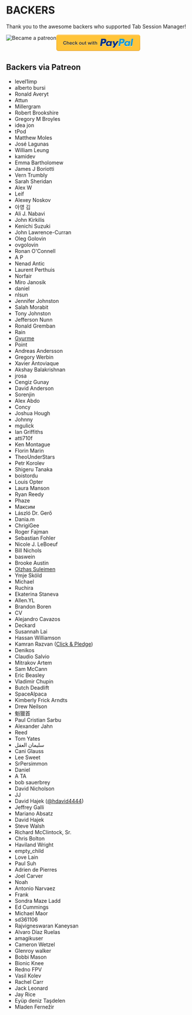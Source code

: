 # BACKERS

Thank you to the awesome backers who supported Tab Session Manager!

[<img src=https://c5.patreon.com/external/logo/become_a_patron_button.png alt="Became a patreon" height="44px" align="left">](https://www.patreon.com/sienori)
[<img src="other/promotion/badges/paypal.png" alt="Check out with PayPal">](https://www.paypal.me/sienoriExt)

## Backers via Patreon
- level1imp
- alberto bursi
- Ronald Averyt
- Attun
- Millergram
- Robert Brookshire
- Gregory M Broyles
- idea jon
- tPod
- Matthew Moles
- José Lagunas
- William Leung
- kamidev
- Emma Bartholomew
- James J Boriotti
- Vern Trumbly
- Sarah Sheridan
- Alex W
- Leif
- Alexey Noskov
- 아영 김
- Ali J. Nabavi
- John Kirkilis
- Kenichi Suzuki
- John Lawrence-Curran
- Oleg Golovin
- ovgolovin
- Ronan O'Connell
- A P
- Nenad Antic
- Laurent Perthuis
- Norfair
- Miro Janosik
- daniel
- nlsun
- Jennifer Johnston
- Salah Morabit
- Tony Johnston
- Jefferson Nunn
- Ronald Gremban
- Rain
- [Gyurme](https://github.com/gpg-dev)
- Point
- Andreas Andersson
- Gregory Werbin
- Xavier Antoviaque
- Akshay Balakrishnan
- jrosa
- Cengiz Gunay
- David Anderson
- Sorenjin
- Alex Abdo
- Concy
- Joshua Hough
- Johnny
- mgulick  
- Ian Griffiths
- atti710f
- Ken Montague
- Florin Marin
- TheoUnderStars
- Petr Korolev
- Shigeru Tanaka
- boistordu 
- Louis Opter
- Laura Manson
- Ryan Reedy
- Phaze
- Максим
- László Dr. Gerő
- Dania.m 
- ChrigiGee
- Roger Fajman
- Sebastian Fohler
- Nicole J. LeBoeuf
- Bill Nichols
- baswein
- Brooke Austin
- [Olzhas Suleimen](https://github.com/ykmnkmi)
- Ymje Sköld
- Michael
- Ruchira
- Ekaterina Staneva
- Allen.YL
- Brandon Boren
- CV
- Alejandro Cavazos
- Deckard
- Susannah Lai
- Hassan Williamson
- Kamran Razvan ([Click & Pledge](https://clickandpledge.com/))
- Denikos
- Claudio Salvio
- Mitrakov Artem
- Sam McCann
- Eric Beasley
- Vladimir Chupin
- Butch Deadlift
- SpaceAlpaca
- Kimberly Frick Arndts
- Drew Neilson
- 魁獵首
- Paul Cristian Sarbu
- Alexander Jahn
- Reed
- Tom Yates
- سليمان العقل
- Cani Glauss
- Lee Sweet
- SrPersimmon
- Daniel
- A TA
- bob sauerbrey
- David Nicholson
- JJ
- David Hajek ([@hdavid4444](https://mobile.twitter.com/hdavid4444))
- Jeffrey Galli
- Mariano Absatz
- David Hajek
- Steve Walsh
- Richard McClintock, Sr.
- Chris Bolton 
- Haviland Wright
- empty_child
- Love Lain
- Paul Suh
- Adrien de Pierres
- Joel Carver
- Noah
- Antonio Narvaez
- Frank
- Sondra Maze Ladd
- Ed Cummings
- Michael Maor
- sd361106
- Rajvigneswaran Kaneysan
- Alvaro Díaz Ruelas
- amagikuser
- Cameron Wetzel
- Glenroy walker
- Bobbi Mason
- Bionic Knee
- Redno FPV
- Vasil Kolev
- Rachel Carr
- Jack Leonard
- Jay Rice
- Eyüp deniz Taşdelen
- Mladen Fernežir
